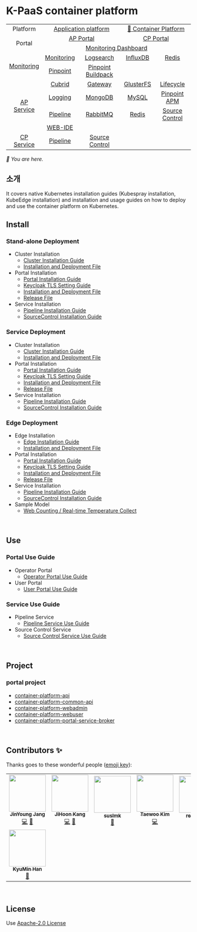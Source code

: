 # K-PaaS container platform

<table>
  <tr>
    <td colspan=2 align=center>Platform</td>
    <td colspan=2 align=center><a href="https://github.com/PaaS-TA/paasta-deployment">Application platform</a></td>
    <td colspan=2 align=center><a href="https://github.com/PaaS-TA/paas-ta-container-platform">🚩 Container Platform</a></td>
  </tr>
  <tr>
    <td colspan=2 rowspan=2 align=center>Portal</td>
    <td colspan=2 align=center><a href="https://github.com/PaaS-TA/portal-deployment">AP Portal</a></td>
    <td colspan=2 align=center><a href="./install-guide/container-platform-portal/cp-portal-deployment-standalone-guide.md">CP Portal</a></td>
  </tr>
  <tr align=center>
    <td colspan=4><a href="https://github.com/PaaS-TA/PaaS-TA-Monitoring">Monitoring Dashboard</a></td>
  </tr>
  <tr align=center>
    <td rowspan=2 colspan=2><a href="https://github.com/PaaS-TA/monitoring-deployment">Monitoring</a></td>
    <td><a href="https://github.com/PaaS-TA/PaaS-TA-Monitoring-Release">Monitoring</a></td>
    <td><a href="https://github.com/PaaS-TA/paas-ta-monitoring-logsearch-release">Logsearch</a></td>
    <td><a href="https://github.com/PaaS-TA/paas-ta-monitoring-influxdb-release">InfluxDB</a></td>
    <td><a href="https://github.com/PaaS-TA/paas-ta-monitoring-redis-release">Redis</a></td>
  </tr>
  <tr align=center>
    <td><a href="https://github.com/PaaS-TA/PAAS-TA-PINPOINT-MONITORING-RELEASE">Pinpoint</td>
    <td><a href="https://github.com/PaaS-TA/PAAS-TA-PINPOINT-MONITORING-BUILDPACK">Pinpoint Buildpack</td>
    <td></td>
    <td></td>
  </tr>
  </tr>
  <tr align=center>
    <td rowspan=4 colspan=2><a href="https://github.com/PaaS-TA/service-deployment">AP Service</a></td>
    <td><a href="https://github.com/PaaS-TA/PAAS-TA-CUBRID-RELEASE">Cubrid</a></td>
    <td><a href="https://github.com/PaaS-TA/PAAS-TA-API-GATEWAY-SERVICE-RELEASE">Gateway</a></td>
    <td><a href="https://github.com/PaaS-TA/PAAS-TA-GLUSTERFS-RELEASE">GlusterFS</a></td>
    <td><a href="https://github.com/PaaS-TA/PAAS-TA-APP-LIFECYCLE-SERVICE-RELEASE">Lifecycle</a></td>
  </tr>
  <tr align=center>
    <td><a href="https://github.com/PaaS-TA/PAAS-TA-LOGGING-SERVICE-RELEASE">Logging</a></td>
    <td><a href="https://github.com/PaaS-TA/PAAS-TA-MONGODB-SHARD-RELEASE">MongoDB</a></td>
    <td><a href="https://github.com/PaaS-TA/PAAS-TA-MYSQL-RELEASE">MySQL</a></td>
    <td><a href="https://github.com/PaaS-TA/PAAS-TA-PINPOINT-RELEASE">Pinpoint APM</a></td>
  </tr>
  <tr align=center>
    <td><a href="https://github.com/PaaS-TA/PAAS-TA-DELIVERY-PIPELINE-RELEASE">Pipeline</a></td>
    <td align=center><a href="https://github.com/PaaS-TA/rabbitmq-release">RabbitMQ</a></td>
    <td><a href="https://github.com/PaaS-TA/PAAS-TA-ON-DEMAND-REDIS-RELEASE">Redis</a></td>
    <td><a href="https://github.com/PaaS-TA/PAAS-TA-SOURCE-CONTROL-RELEASE">Source Control</a></td>
  </tr>
  <tr align=center>
    <td><a href="https://github.com/PaaS-TA/PAAS-TA-WEB-IDE-RELEASE-NEW">WEB-IDE</a></td>
    <td></td>
    <td></td>
    <td></td>
  </tr>
  <tr align=center>
    <td rowspan=1 colspan=2><a href="https://github.com/K-PaaS/container-platform">CP Service</a></td>
    <td><a href="./install-guide/pipeline/cp-pipeline-service-guide.md">Pipeline</a></td>
    <td><a href="./install-guide/source-control/cp-source-control-service-guide.md">Source Control</a></td>
    <td></td>
    <td></td>
  </tr>
</table>
<i>🚩 You are here.</i>


<br>

## 소개
It covers native Kubernetes installation guides (Kubespray installation, KubeEdge installation) and installation and usage guides on how to deploy and use the container platform on Kubernetes.
<br>

## Install

### Stand-alone Deployment   
- Cluster Installation
  + [Cluster Installation Guide](./install-guide/standalone/cp-cluster-install.md)
  + [Installation and Deployment File](https://github.com/K-PaaS/cp-deployment/tree/master/standalone)
- Portal Installation
  + [Portal Installation Guide](./install-guide/container-platform-portal/cp-portal-deployment-standalone-guide.md)  
  + [Keycloak TLS Setting Guide](./install-guide/container-platform-portal/cp-portal-deployment-keycloak-tls-setting-guide.md)  
  + [Installation and Deployment File](https://github.com/K-PaaS/cp-portal-release)  
  + [Release File](https://github.com/K-PaaS/cp-portal-release/tree/master/portal)
- Service Installation
  + [Pipeline Installation Guide](./install-guide/pipeline/cp-pipeline-standalone-guide.md)
  + [SourceControl Installation Guide](./install-guide/source-control/cp-source-control-standalone-guide.md)

### Service Deployment
- Cluster Installation
  + [Cluster Installation Guide](./install-guide/standalone/cp-cluster-install.md)  
  + [Installation and Deployment File](https://github.com/K-PaaS/cp-deployment/tree/master/standalone)
- Portal Installation
  + [Portal Installation Guide](./install-guide/container-platform-portal/cp-portal-deployment-service-guide.md)
  + [Keycloak TLS Setting Guide](./install-guide/container-platform-portal/cp-portal-deployment-keycloak-tls-setting-guide.md)  
  + [Installation and Deployment File](https://github.com/K-PaaS/cp-portal-release)     
  + [Release File](https://github.com/K-PaaS/cp-portal-release)
- Service Installation
  + [Pipeline Installation Guide](./install-guide/pipeline/cp-pipeline-service-guide.md)
  + [SourceControl Installation Guide](./install-guide/source-control/cp-source-control-service-guide.md)

### Edge Deployment
- Edge Installation
  + [Edge Installation Guide](./install-guide/edge/cp-edge-install.md)
  + [Installation and Deployment File](https://github.com/K-PaaS/cp-deployment/tree/master/edge)
- Portal Installation
  + [Portal Installation Guide](./install-guide/container-platform-portal/cp-portal-deployment-standalone-guide.md)
  + [Keycloak TLS Setting Guide](./install-guide/container-platform-portal/cp-portal-deployment-keycloak-tls-setting-guide.md)  
  + [Installation and Deployment File](https://github.com/K-PaaS/cp-portal-release)     
  + [Release File](https://github.com/K-PaaS/cp-portal-release)
- Service Installation
  + [Pipeline Installation Guide](./install-guide/pipeline/cp-pipeline-service-guide.md)
  + [SourceControl Installation Guide](./install-guide/source-control/cp-source-control-service-guide.md)
- Sample Model
  + [Web Counting / Real-time Temperature Collect](./install-guide/edge/cp-edge-sample-guide.md)



<br>

## Use

### Portal Use Guide
- Operator Portal
  + [Operator Portal Use Guide](./use-guide/portal/cp-admin-portal-guide.md)
- User Portal
  + [User Portal Use Guide](./use-guide/portal/cp-user-portal-guide.md) 

### Service Use Guide
- Pipeline Service
  + [Pipeline Service Use Guide](./use-guide/pipeline/cp-pipeline-use-guide.md)
- Source Control Service
  + [Source Control Service Use Guide](./use-guide/source-control/cp-source-control-use-guide.md)


<br>

## Project

### portal project 
- [container-platform-api](https://github.com/K-PaaS/cp-portal-release/tree/v1.4.x/portal/paas-ta-container-platform-api)  
- [container-platform-common-api](https://github.com/K-PaaS/cp-portal-release/tree/v1.4.x/portal/paas-ta-container-platform-common-api)
- [container-platform-webadmin](https://github.com/K-PaaS/cp-portal-release/tree/v1.4.x/portal/paas-ta-container-platform-webadmin)
- [container-platform-webuser](https://github.com/K-PaaS/cp-portal-release/tree/v1.4.x/portal/paas-ta-container-platform-webuser)
- [container-platform-portal-service-broker](https://github.com/K-PaaS/cp-portal-release/tree/v1.4.x/service-broker/paas-ta-container-platform-admin-service-broker)


<br>

## Contributors ✨

Thanks goes to these wonderful people ([emoji key](https://allcontributors.org/docs/en/emoji-key)):
<!-- ALL-CONTRIBUTORS-LIST:START - Do not remove or modify this section -->
<!-- prettier-ignore-start -->
<!-- markdownlint-disable -->
<table>
  <tr>
    <td align="center"><a href="https://github.com/jinyung0101java2"><img src="https://avatars.githubusercontent.com/u/67574725?v=4?s=100" width="100px;" alt=""/><br /><sub><b>JinYoung Jang</b></sub></a><br /><a href="https://github.com/PaaS-TA/paas-ta-container-platform/commits?author=jinyung0101java2" title="Code">💻</a> <a href="https://github.com/PaaS-TA/paas-ta-container-platform/pulls?q=is&Apr+reviewed-by&jinyung0101java2" title="Reviewed Pull Requests">👀</a></td>
    <td align="center"><a href="https://github.com/hoon77"><img src="https://avatars.githubusercontent.com/u/33216551?v=4?s=100" width="100px;" alt=""/><br /><sub><b>JiHoon Kang</b></sub></a><br /><a href="https://github.com/PaaS-TA/paas-ta-container-platform/commits?author=hoon77" title="Code">💻</a> <a href="https://github.com/PaaS-TA/paas-ta-container-platform/pulls?q=is&Apr+reviewed-by&hoon77" title="Reviewed Pull Requests">👀</a></td>
    <td align="center"><a href="https://github.com/suslmk-lee"><img src="https://avatars.githubusercontent.com/u/67575226?v=4?s=100" width="100px;" alt=""/><br /><sub><b>suslmk</b></sub></a><br /><a href="#maintenance-suslmk" title="Maintenance">🚧</a></td>
    <td align="center"><a href="https://github.com/dev-taewoo"><img src="https://avatars.githubusercontent.com/u/67407365?v=4?s=100" width="100px;" alt=""/><br /><sub><b>Taewoo Kim</b></sub></a><br /><a href="https://github.com/PaaS-TA/paas-ta-container-platform/commits?author=dev-taewoo" title="Code">💻</a></td>
    <td align="center"><a href="https://github.com/rexx4314"><img src="https://avatars.githubusercontent.com/u/26153262?v=4?s=100" width="100px;" alt=""/><br /><sub><b>rexx4314</b></sub></a><br /><a href="#ideas-rexx4314" title="Ideas, Planning, & Feedback">🤔</a></td>
    <td align="center"><a href="https://github.com/opdc-minsu"><img src="https://avatars.githubusercontent.com/u/67140002?v=4?s=100" width="100px;" alt=""/><br /><sub><b>MinSu Kang</b></sub></a><br /><a href="https://github.com/PaaS-TA/paas-ta-container-platform/issues?q=author&opdc-minsu" title="Bug reports">🐛</a></td>
    <td align="center"><a href="https://github.com/jhuhm135"><img src="https://avatars.githubusercontent.com/u/70005316?v=4?s=100" width="100px;" alt=""/><br /><sub><b>Juhyun Um</b></sub></a><br /><a href="#ideas-jhuhm135" title="Ideas, Planning, & Feedback">🤔</a></td>
  </tr>
  <tr>
    <td align="center"><a href="https://github.com/kyuminhan"><img src="https://avatars.githubusercontent.com/u/80228983?v=4?s=100" width="100px;" alt=""/><br /><sub><b>KyuMin Han</b></sub></a><br /><a href="#ideas-kyuminhan" title="Ideas, Planning, & Feedback">🤔</a></td>
  </tr>
</table>

<!-- markdownlint-restore -->
<!-- prettier-ignore-end -->

<!-- ALL-CONTRIBUTORS-LIST:END -->

<!-- ALL-CONTRIBUTORS-LIST:START - Do not remove or modify this section -->
<!-- prettier-ignore-start -->
<!-- markdownlint-disable -->

<!-- markdownlint-restore -->
<!-- prettier-ignore-end -->

<!-- ALL-CONTRIBUTORS-LIST:END -->
 
<br>

## License
Use [Apache-2.0 License](http://www.apache.org/licenses/LICENSE-2.0)

